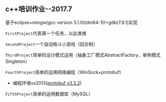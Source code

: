 ## c++培训作业--2017.7

基于eclipse+mingw(gcc version 5.1.0(tdm64-1))+gdb(7.9.1)实现

`FirstProject`代表第一个任务，以此类推

`SecondProject`一个自动格斗小游戏（回合制）

`ThirdProject`简单的设计模式运用（抽象工厂模式AbstractFactory，单例模式Singleton）

`FourthProject`简单的运用网络编程（WinSock+protobuf）

- 编程环境vs2013([protobuf v3.3.2](https://github.com/google/protobuf/tags))

`FifthProject`简单的运用数据库（MySQL）